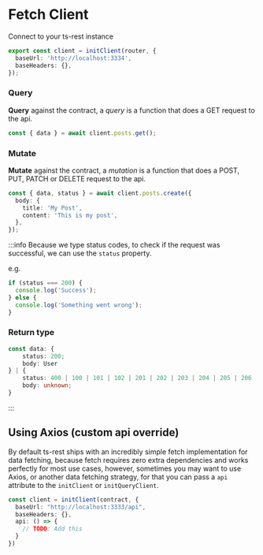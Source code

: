 # Fetch Client

Connect to your ts-rest instance

```typescript
export const client = initClient(router, {
  baseUrl: 'http://localhost:3334',
  baseHeaders: {},
});
```

### Query

**Query** against the contract, a _query_ is a function that does a GET request to the api.

```typescript
const { data } = await client.posts.get();
```

### Mutate

**Mutate** against the contract, a _mutation_ is a function that does a POST, PUT, PATCH or DELETE request to the api.

```typescript
const { data, status } = await client.posts.create({
  body: {
    title: 'My Post',
    content: 'This is my post',
  },
});
```

:::info
Because we type status codes, to check if the request was successful, we can use the `status` property.

e.g.

```typescript
if (status === 200) {
  console.log('Success');
} else {
  console.log('Something went wrong');
}
```

### Return type

```typescript
const data: {
    status: 200;
    body: User
} | {
    status: 400 | 100 | 101 | 102 | 201 | 202 | 203 | 204 | 205 | 206 | 207 | 300 | 301 | 302 | 303 | 304 | 305 | 307 | ... 36 more ... | 511;
    body: unknown;
}
```
:::


## Using Axios (custom api override)

By default ts-rest ships with an incredibly simple fetch 
implementation for data fetching, because fetch requires zero extra
dependencies and works perfectly for most use cases, however, 
sometimes you may want to use Axios, or another data fetching strategy, for that
you can pass a `api` attribute to the `initClient` or `initQueryClient`.

```typescript
const client = initClient(contract, {
  baseUrl: "http://localhost:3333/api",
  baseHeaders: {},
  api: () => {
    // TODO: Add this
  }
})
```
